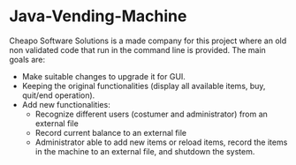 # Java-Vending-Machine

Cheapo Software Solutions is a made company for this project where an old non validated code that run in the command line is provided.
The main goals are:

* Make suitable changes to upgrade it for GUI.
* Keeping the original functionalities (display all available items, buy, quit/end operation).
* Add new functionalities:
	+ Recognize different users (costumer and administrator) from an external file
	+ Record current balance to an external file
  + Administrator able to add new items or reload items, record the items in the machine to an external file, and shutdown the system.
